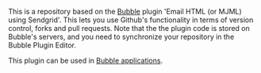 This is a repository based on the [Bubble](https://bubble.io) plugin 'Email HTML (or MJML) using Sendgrid'. This lets you use Github's functionality in terms of version control, forks and pull requests. Note that the the plugin code is stored on Bubble's servers, and you need to synchronize your repository in the Bubble Plugin Editor. 

 This plugin can be used in [Bubble applications](https://bubble.io).